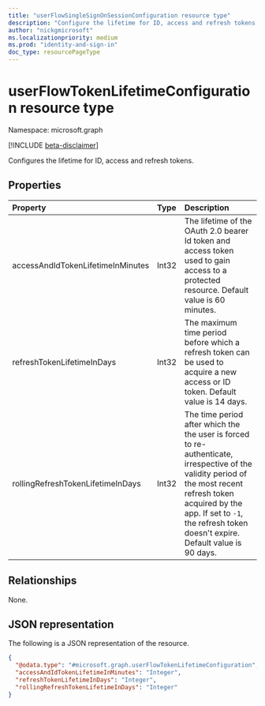 ```yaml
---
title: "userFlowSingleSignOnSessionConfiguration resource type"
description: "Configure the lifetime for ID, access and refresh tokens in Azure AD B2C user flows."
author: "nickgmicrosoft"
ms.localizationpriority: medium
ms.prod: "identity-and-sign-in"
doc_type: resourcePageType
---
```



# userFlowTokenLifetimeConfiguration resource type

Namespace: microsoft.graph

[!INCLUDE [beta-disclaimer](../../includes/beta-disclaimer.md)]

Configures the lifetime for ID, access and refresh tokens.

## Properties
|Property|Type|Description|
|:---|:---|:---|
|accessAndIdTokenLifetimeInMinutes|Int32| The lifetime of the OAuth 2.0 bearer Id token and access token used to gain access to a protected resource. Default value is 60 minutes. |
|refreshTokenLifetimeInDays|Int32| The maximum time period before which a refresh token can be used to acquire a new access or ID token. Default value is 14 days. |
|rollingRefreshTokenLifetimeInDays|Int32| The time period after which the the user is forced to re-authenticate, irrespective of the validity period of the most recent refresh token acquired by the app. If set to `-1`, the refresh token doesn't expire. Default value is 90 days.|

## Relationships
None.

## JSON representation
The following is a JSON representation of the resource.
<!-- {
  "blockType": "resource",
  "@odata.type": "microsoft.graph.userFlowTokenLifetimeConfiguration"
}
-->
``` json
{
  "@odata.type": "#microsoft.graph.userFlowTokenLifetimeConfiguration",
  "accessAndIdTokenLifetimeInMinutes": "Integer",
  "refreshTokenLifetimeInDays": "Integer",
  "rollingRefreshTokenLifetimeInDays": "Integer"
}
```

